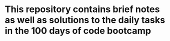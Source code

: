 # This repository contains brief notes as well as solutions to the daily tasks in the 100 days of code bootcamp
